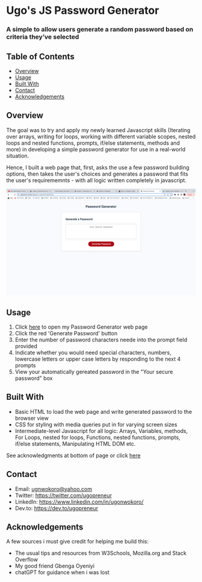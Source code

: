 # Ugo's JS Password Generator
### A simple to allow users generate a random password based on criteria they’ve selected

## Table of Contents

- [Overview](#overview)
- [Usage](#usage)
- [Built With](#built-with)
- [Contact](#contact)
- [Acknowledgements](#acknowledgements)

## Overview

The goal was to try and apply my newly learned Javascript skills (Iterating over arrays, writing for loops, working with different variable scopes, nested loops and nested functions, prompts, if/else statements, methods and more) in developing a simple password generator for use in a real-world situation. 

Hence, I built a web page that, first, asks the use a few password building options, then takes the user's choices and generates a password that fits the user's requirememnts - with all logic written completely in javascript.

<p align="center">
  <img src="assets/deployed_screenshot.png" width="700" title="Password Generatorassets seen on a browser" alt="Screenshot of deployed application">
</p>

## Usage

1. Click [here](https://ugopreneur.github.io/ugos-js-password-generator/) to open my Password Generator web page
2. Click the red 'Generate Password' button
3. Enter the number of password characters neede into the prompt field provided
4. Indicate whether you would need special characters, numbers, lowercase letters or upper case letters by responding to the next 4 prompts
5. View your automatically gereated password in the "Your secure password" box

## Built With

- Basic HTML to load the web page and write generated password to the browser view
- CSS for styling with media queries put in for varying screen sizes
- Intermediate-level Javascript for all logic: Arrays, Variables, methods, For Loops, nested for loops, Functions, nested functions, prompts, if/else statements, Manipulating HTML DOM etc.

See acknowledgments at bottom of page or click [here](#acknowledgements) 

## Contact

- Email: ugnwokoro@yahoo.com
- Twitter: https://twitter.com/ugopreneur
- LinkedIn: https://www.linkedin.com/in/ugonwokoro/ 
- Dev.to: https://dev.to/ugopreneur 

## Acknowledgements

A few sources i must give credit for helping me build this:

- The usual tips and resources from W3Schools, Mozilla.org and Stack Overflow
- My good friend Gbenga Oyeniyi
- chatGPT for guidance when i was lost